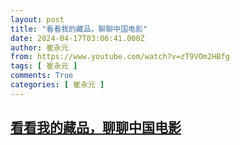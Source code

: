 ```yaml
---
layout: post
title: "看看我的藏品，聊聊中国电影"
date: 2024-04-17T03:06:41.000Z
author: 崔永元
from: https://www.youtube.com/watch?v=zT9VOm2HBfg
tags: [ 崔永元 ]
comments: True
categories: [ 崔永元 ]
---
```

<!--1713323201000-->
[看看我的藏品，聊聊中国电影](https://www.youtube.com/watch?v=zT9VOm2HBfg)
------

<div>

</div>

